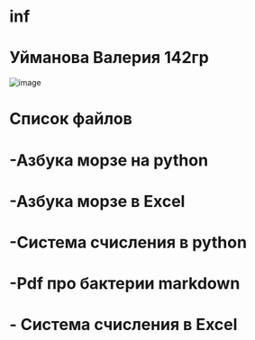 # inf
# Уйманова Валерия 142гр
![image](https://user-images.githubusercontent.com/114632272/192920870-a06a0c9e-e84d-4f1d-9191-d9c5bbfb2edc.png)


# Список файлов
# -Азбука морзе на python
# -Азбука морзе в Excel
# -Система счисления в python
# -Pdf про бактерии markdown
# - Система счисления в Excel
